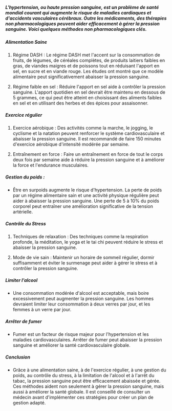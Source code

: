 ##### L'hypertension, ou haute pression sanguine, est un problème de santé mondial courant qui augmente le risque de maladies cardiaques et d'accidents vasculaires cérébraux. Outre les médicaments, des thérapies non pharmacologiques peuvent aider efficacement à gérer la pression sanguine. Voici quelques méthodes non pharmacologiques clés.

##### Alimentation Saine
1. Régime DASH : Le régime DASH met l'accent sur la consommation de fruits, de légumes, de céréales complètes, de produits laitiers faibles en gras, de viandes maigres et de poissons tout en réduisant l'apport en sel, en sucre et en viande rouge. Les études ont montré que ce modèle alimentaire peut significativement abaisser la pression sanguine.

2. Régime faible en sel : Réduire l'apport en sel aide à contrôler la pression sanguine. L'apport quotidien en sel devrait être maintenu en dessous de 5 grammes, ce qui peut être atteint en choisissant des aliments faibles en sel et en utilisant des herbes et des épices pour assaisonner.

##### Exercice régulier
1. Exercice aérobique : Des activités comme la marche, le jogging, le cyclisme et la natation peuvent renforcer le système cardiovasculaire et abaisser la pression sanguine. Il est recommandé de faire 150 minutes d'exercice aérobique d'intensité modérée par semaine.

2. Entraînement en force : Faire un entraînement en force de tout le corps deux fois par semaine aide à réduire la pression sanguine et à améliorer la force et l'endurance musculaires.

##### Gestion du poids :
* Être en surpoids augmente le risque d'hypertension. La perte de poids par un régime alimentaire sain et une activité physique régulière peut aider à abaisser la pression sanguine. Une perte de 5 à 10% du poids corporel peut entraîner une amélioration significative de la tension artérielle.

##### Contrôle du Stress
1. Techniques de relaxation : Des techniques comme la respiration profonde, la méditation, le yoga et le tai chi peuvent réduire le stress et abaisser la pression sanguine.

2. Mode de vie sain : Maintenir un horaire de sommeil régulier, dormir suffisamment et éviter le surmenage peut aider à gérer le stress et à contrôler la pression sanguine.

##### Limiter l’alcool
* Une consommation modérée d'alcool est acceptable, mais boire excessivement peut augmenter la pression sanguine. Les hommes devraient limiter leur consommation à deux verres par jour, et les femmes à un verre par jour.

##### Arrêter de fumer
* Fumer est un facteur de risque majeur pour l'hypertension et les maladies cardiovasculaires. Arrêter de fumer peut abaisser la pression sanguine et améliorer la santé cardiovasculaire globale.

##### Conclusion
* Grâce à une alimentation saine, à de l'exercice régulier, à une gestion du poids, au contrôle du stress, à la limitation de l'alcool et à l'arrêt du tabac, la pression sanguine peut être efficacement abaissée et gérée. Ces méthodes aident non seulement à gérer la pression sanguine, mais aussi à améliorer la santé globale. Il est conseillé de consulter un médecin avant d'implémenter ces stratégies pour créer un plan de gestion adapté.